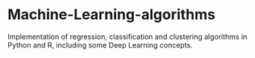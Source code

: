 # Machine-Learning-algorithms
Implementation of regression, classification and clustering algorithms in Python and R, including some Deep Learning concepts.
